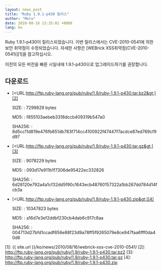 ```yaml
---
layout: news_post
title: "Ruby 1.9.1-p430 릴리스"
author: "Moru"
date: 2010-08-16 13:35:01 +0000
lang: ko
---
```


Ruby 1.9.1-p430이 릴리스되었습니다. 이번 릴리스에서는 CVE-2010-0541에 의한 보안 취약점이 수정되었습니다.
자세한 사항은 [WEBrick XSS취약점(CVE-2010-0541)][1]을 참고하십시오.

이전의 모든 버전을 빠른 시일내에 1.9.1-p430으로 업그레이드하기를 권장합니다.

## 다운로드

* [&lt;URL:http://ftp.ruby-lang.org/pub/ruby/1.9/ruby-1.9.1-p430.tar.bz2&gt;][2]

  SIZE:
  : 7299829 bytes

  MD5:
  : f855103aebeb3318dccb409319b547a0

  SHA256:
  : 8d5cc11d819e476fb651db783f714cc4100922f47447f7acdce87ed769cf9d97

* [&lt;URL:http://ftp.ruby-lang.org/pub/ruby/1.9/ruby-1.9.1-p430.tar.gz&gt;][3]

  SIZE:
  : 9078229 bytes

  MD5:
  : 093d17e911b1f7306de95422ec332826

  SHA256:
  : 6d28120e792a4a1cf32dd5f90c1643ecb48760157322a1bb267dd784d14fcb3a

* [&lt;URL:http://ftp.ruby-lang.org/pub/ruby/1.9/ruby-1.9.1-p430.zip&gt;][4]

  SIZE:
  : 10347823 bytes

  MD5:
  : a16d7e3ef2ddbf230cb4dab6c917c8aa

  SHA256:
  : 004713d27bfd1ccadf656e88f23d9a78ff5f9265079e8ce947faa6fff0da40d6



[1]: {{ site.url }}/ko/news/2010/08/16/webrick-xss-cve-2010-0541/
[2]: http://ftp.ruby-lang.org/pub/ruby/1.9/ruby-1.9.1-p430.tar.bz2
[3]: http://ftp.ruby-lang.org/pub/ruby/1.9/ruby-1.9.1-p430.tar.gz
[4]: http://ftp.ruby-lang.org/pub/ruby/1.9/ruby-1.9.1-p430.zip
